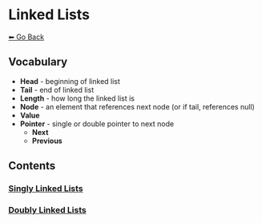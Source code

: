 # Linked Lists
[⬅ Go Back](/README.md)

## Vocabulary
- **Head** - beginning of linked list
- **Tail** - end of linked list
- **Length** - how long the linked list is
- **Node** - an element that references next node (or if tail, references null)
- **Value** 
- **Pointer** - single or double pointer to next node
  - **Next**
  - **Previous**

## Contents
### [Singly Linked Lists](/linked-lists/singly-linked-lists.md)
### [Doubly Linked Lists](/linked-lists/doubly-linked-lists.md)